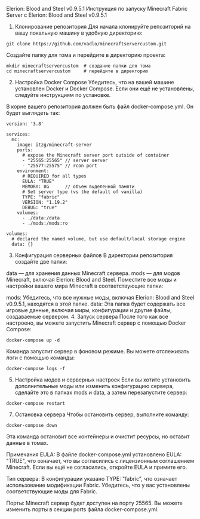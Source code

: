 Elerion: Blood and Steel v0.9.5.1
Инструкция по запуску Minecraft Fabric Server с Elerion: Blood and Steel v0.9.5.1
1. Клонирование репозитория
Для начала клонируйте репозиторий на вашу локальную машину в удобную директорию:

```
git clone https://github.com/vadlo/minecraftservercustom.git
```

Создайте папку для тома и перейдите в директорию проекта:
```
mkdir minecraftservercustom  # создание папки для тома
cd minecraftservercustom     # перейдите в директорию
```
2. Настройка Docker Compose
Убедитесь, что на вашей машине установлен Docker и Docker Compose. Если они ещё не установлены, следуйте инструкциям по установке.

В корне вашего репозитория должен быть файл docker-compose.yml. Он будет выглядеть так:
```
version: '3.8'

services:
  mc:
    image: itzg/minecraft-server
    ports:
      # expose the Minecraft server port outside of container
      - "25565:25565" // server server
      - "25577:25575" // rcon port
    environment:
      # REQUIRED for all types
      EULA: "TRUE"
      MEMORY: 8G      // объем выделенной памяти
      # Set server type (vs the default of vanilla)
      TYPE: "fabric"
      VERSION: "1.19.2"
      DEBUG: "true"
    volumes:
      - ./data:/data
      - ./mods:/mods:ro

volumes:
  # declared the named volume, but use default/local storage engine
  data: {}
```
3. Конфигурация серверных файлов
В директории репозитория создайте две папки:

data — для хранения данных Minecraft сервера.
mods — для модов Minecraft, включая Elerion: Blood and Steel.
Поместите все моды и настройки вашего мира Minecraft в соответствующие папки:

mods: Убедитесь, что все нужные моды, включая Elerion: Blood and Steel v0.9.5.1, находятся в этой папке.
data: Эта папка будет содержать все игровые данные, включая миры, конфигурации и другие файлы, создаваемые сервером.
4. Запуск сервера
После того как все настроено, вы можете запустить Minecraft сервер с помощью Docker Compose:

```
docker-compose up -d
```

Команда запустит сервер в фоновом режиме. Вы можете отслеживать логи с помощью команды:

```
docker-compose logs -f
```

5. Настройка модов и серверных настроек
Если вы хотите установить дополнительные моды или изменить конфигурацию сервера, сделайте это в папках mods и data, а затем перезапустите сервер:

```
docker-compose restart
```

7. Остановка сервера
Чтобы остановить сервер, выполните команду:

```
docker-compose down
```

Эта команда остановит все контейнеры и очистит ресурсы, но оставит данные в томах.

Примечания
EULA: В файле docker-compose.yml установлено EULA: "TRUE", что означает, что вы согласились с лицензионным соглашением Minecraft. Если вы ещё не согласились, откройте EULA и примите его.

Тип сервера: В конфигурации указано TYPE: "fabric", что означает использование модификации Fabric. Убедитесь, что у вас установлены соответствующие моды для Fabric.

Порты: Minecraft сервер будет доступен на порту 25565. Вы можете изменить порты в секции ports файла docker-compose.yml.


